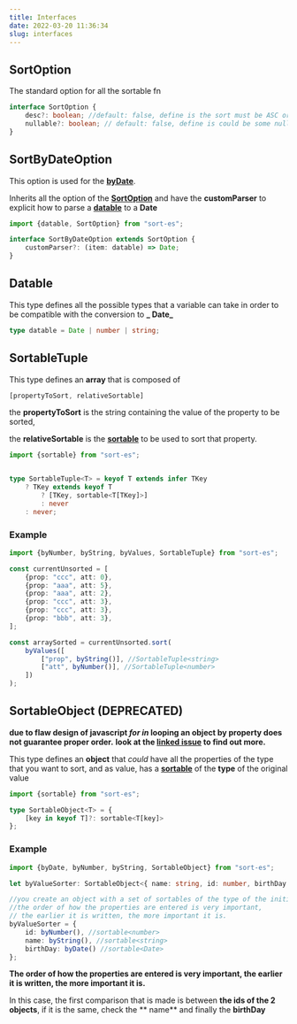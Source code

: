 ```yaml
---
title: Interfaces 
date: 2022-03-20 11:36:34
slug: interfaces
---
```


## SortOption

The standard option for all the sortable fn

```typescript
interface SortOption {
    desc?: boolean; //default: false, define is the sort must be ASC or DESC
    nullable?: boolean; // default: false, define is could be some null prop
}
```

## SortByDateOption

This option is used for the [**byDate**](by-date).

Inherits all the option of the [**SortOption**](#sortoption) and have the **customParser** to explicit how to parse
a [**datable**](#datable) to a **Date**

```typescript
import {datable, SortOption} from "sort-es";

interface SortByDateOption extends SortOption {
    customParser?: (item: datable) => Date;
}
```

## Datable

This type defines all the possible types that a variable can take in order to be compatible with the conversion to **_
Date_**

```typescript
type datable = Date | number | string;
```

## SortableTuple

This type defines an **array** that is composed of

```typescript
[propertyToSort, relativeSortable]
```

the **propertyToSort** is the string containing the value of the property to be sorted,

the **relativeSortable** is the [**sortable**](sortable-introduction) to be used to sort that property.

```typescript
import {sortable} from "sort-es";


type SortableTuple<T> = keyof T extends infer TKey
    ? TKey extends keyof T
        ? [TKey, sortable<T[TKey]>]
        : never
    : never;

```

### Example

```typescript
import {byNumber, byString, byValues, SortableTuple} from "sort-es";

const currentUnsorted = [
    {prop: "ccc", att: 0},
    {prop: "aaa", att: 5},
    {prop: "aaa", att: 2},
    {prop: "ccc", att: 3},
    {prop: "ccc", att: 3},
    {prop: "bbb", att: 3},
];

const arraySorted = currentUnsorted.sort(
    byValues([
        ["prop", byString()], //SortableTuple<string>
        ["att", byNumber()], //SortableTuple<number>
    ])
);
```

## SortableObject (DEPRECATED)

**due to flaw design of javascript _for in_ looping an object by property does not guarantee proper order.**
**look at the [linked issue](https://github.com/cosimochellini/sort-es/issues/6) to find out more.**

This type defines an **object** that _could_ have all the properties of the type that you want to sort, and as value,
has a [**sortable**](sortable-introduction) of the **type** of the original value

```typescript
import {sortable} from "sort-es";

type SortableObject<T> = {
    [key in keyof T]?: sortable<T[key]>
};
```

### Example

```typescript
import {byDate, byNumber, byString, SortableObject} from "sort-es";

let byValueSorter: SortableObject<{ name: string, id: number, birthDay: Date }>;

//you create an object with a set of sortables of the type of the initial object
//the order of how the properties are entered is very important,
// the earlier it is written, the more important it is.
byValueSorter = {
    id: byNumber(), //sortable<number>
    name: byString(), //sortable<string>
    birthDay: byDate() //sortable<Date>
};
```

**The order of how the properties are entered is very important, the earlier it is written, the more important it is.**

In this case, the first comparison that is made is between **the ids of the 2 objects**, if it is the same, check the **
name** and finally the **birthDay**
